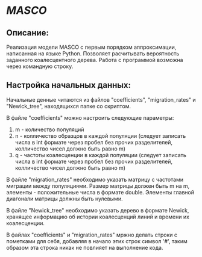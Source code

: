 # _MASCO_

## Описание:
Реализация модели MASCO с первым порядком аппроксимации, написанная на языке Python. Позволяет расчитывать вероятность заданного коалесцентного дерева. Работа с программой возможна через командную строку.

## Настройка начальных данных:
Начальные денные читаются из файлов "coefficients", "migration_rates" и "Newick_tree", находящихся папке со скриптом.

В файле "coefficients" можно настроить следующие параметры:
  1) m - количество популяций
  2) n - колличество образцов в каждой популяции (следует записать числа в int формате через пробел без прочих разделителей, колличество чисел должно быть равно m)
  3) q - частоты коалесценции в каждой популяции (следует записать числа в int формате через пробел без прочих разделителей, колличество чисел должно быть равно m)

В файле "migration_rates" необходимо указать матрицу с частотами миграции между популяциями. Размер матрицы должен быть m на m, элементы - положительные числа в формате double. Элементы главной диагонали матрицы должны быть нулевыми.

В файле "Newick_tree" необходимо указать дерево в формате Newick, хранящее информацию об истории коалесценций линий и времени их коалесценции.

В файлах "coefficients" и "migration_rates" мржно делать строки с пометками для себя, добавляя в начало этих строк символ '#', таким образом эта строка никак не повлияет на выполнение кода.
